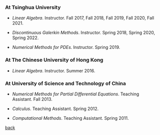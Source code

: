 ### At Tsinghua University
-  _Linear Algebra_. Instructor.  Fall 2017, Fall 2018, Fall 2019, Fall 2020, Fall 2021.

-  _Discontinuous Galerkin Methods_. Instructor.  Spring 2018, Spring 2020, Spring 2022.

-  _Numerical Methods for PDEs_. Instructor. Spring 2019.


### At The Chinese University of Hong Kong

- _Linear Algebra_. Instructor. Summer 2016. 

### At University of Science and Technology of China

- _Numerical Methods for Partial Differential Equations_. Teaching Assistant. Fall 2013.

- _Calculus_. Teaching Assistant. Spring 2012.

- _Computational Methods_. Teaching Assistant. Spring 2011.


[back](README.md)








